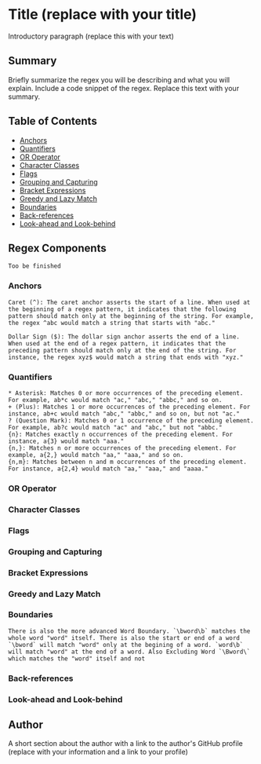 # Title (replace with your title)

Introductory paragraph (replace this with your text)

## Summary

Briefly summarize the regex you will be describing and what you will explain. Include a code snippet of the regex. Replace this text with your summary.

## Table of Contents

- [Anchors](#anchors)
- [Quantifiers](#quantifiers)
- [OR Operator](#or-operator)
- [Character Classes](#character-classes)
- [Flags](#flags)
- [Grouping and Capturing](#grouping-and-capturing)
- [Bracket Expressions](#bracket-expressions)
- [Greedy and Lazy Match](#greedy-and-lazy-match)
- [Boundaries](#boundaries)
- [Back-references](#back-references)
- [Look-ahead and Look-behind](#look-ahead-and-look-behind)

## Regex Components
    Too be finished


### Anchors

    Caret (^): The caret anchor asserts the start of a line. When used at the beginning of a regex pattern, it indicates that the following pattern should match only at the beginning of the string. For example, the regex ^abc would match a string that starts with "abc."

    Dollar Sign ($): The dollar sign anchor asserts the end of a line. When used at the end of a regex pattern, it indicates that the preceding pattern should match only at the end of the string. For instance, the regex xyz$ would match a string that ends with "xyz."

### Quantifiers
    * Asterisk: Matches 0 or more occurrences of the preceding element. For example, ab*c would match "ac," "abc," "abbc," and so on.
    + (Plus): Matches 1 or more occurrences of the preceding element. For instance, ab+c would match "abc," "abbc," and so on, but not "ac."
    ? (Question Mark): Matches 0 or 1 occurrence of the preceding element. For example, ab?c would match "ac" and "abc," but not "abbc."
    {n}: Matches exactly n occurrences of the preceding element. For instance, a{3} would match "aaa."
    {n,}: Matches n or more occurrences of the preceding element. For example, a{2,} would match "aa," "aaa," and so on.
    {n,m}: Matches between n and m occurrences of the preceding element. For instance, a{2,4} would match "aa," "aaa," and "aaaa."
### OR Operator

### Character Classes

### Flags

### Grouping and Capturing

### Bracket Expressions

### Greedy and Lazy Match

### Boundaries
    There is also the more advanced Word Boundary. `\bword\b` matches the whole word "word" itself. There is also the start or end of a word `\bword` will match "word" only at the begining of a word. `word\b` will match "word" at the end of a word. Also Excluding Word `\Bword\` which matches the "word" itself and not 
### Back-references

### Look-ahead and Look-behind

## Author

A short section about the author with a link to the author's GitHub profile (replace with your information and a link to your profile)
